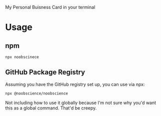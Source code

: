 My Personal Buisness Card in your terminal

# Usage

## npm
```
npx noobscinece
```

## GitHub Package Registry
Assuming you have the GitHub registry set up, you can use via npx:
```
npx @noobscience/noobscience
```

Not including how to use it globally because I'm not sure why you'd want this as a global command. That'd be creepy.
